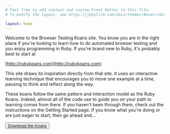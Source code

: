```yaml
---
# Feel free to add content and custom Front Matter to this file.
# To modify the layout, see https://jekyllrb.com/docs/themes/#overriding-theme-defaults

layout: home
---
```

Welcome to the Browser Testing Koans site. You know you are in the right place if
you're looking to learn how to do automated browser testing and you enjoy programming
in Ruby. If you're brand new to Ruby, it's probably best to start at

[http://rubykoans.com](http://rubykoans.com)

This site draws its inspiration directly from that site. It uses an interactive
learning technique that encourages you to move one example at a time, pausing to
think and reflect along the way.

These koans follow the same pattern and interaction model as the Ruby Koans. Indeed, almost
all of the code use to guide you on your path to learning comes from there. If you haven't been
through them, check out the instructions on the Getting Started page. If you know what you're
doing or are just eager to start, then go ahead and...

<button><a href="https://github.com/mdoel/browser_testing_koans/blob/master/download/browserkoans.zip?raw=true">Download the Koans</a></button>